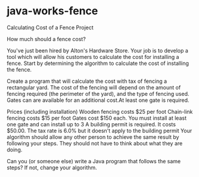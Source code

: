 # java-works-fence
Calculating Cost of a Fence Project

How much should a fence cost?

You've just been hired by Alton's Hardware Store. Your job is to develop a tool which will allow his customers to calculate the cost for installing a fence. Start by determining the algorithm to calculate the cost of installing the fence.

Create a program that will calculate the cost with tax of fencing a rectangular yard. The cost of the fencing will depend on the amount of fencing required (the perimeter of the yard), and the type of fencing used. Gates can are available for an additional cost.At least one gate is required.

Prices (including installation)
Wooden fencing costs $25 per foot
Chain-link fencing costs $15 per foot
Gates cost $150 each. You must install at least one gate and can install up to 3
A building permit is required. It costs $50.00.
The tax rate is 6.0% but it doesn't apply to the building permit
Your algorithm should allow any other person to achieve the same result by following your steps. They should not have to think about what they are doing.

Can you (or someone else) write a Java program that follows the same steps? If not, change your algorithm.
